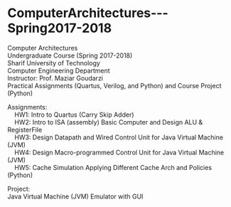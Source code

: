 # ComputerArchitectures---Spring2017-2018
Computer Architectures <br />
Undergraduate Course (Spring 2017-2018) <br />
Sharif University of Technology <br />
Computer Engineering Department <br />
Instructor: Prof. ‪Maziar Goudarzi‬ <br />
Practical Assignments (Quartus, Verilog, and Python) and Course Project (Python) <br />

Assignments: <br /> 
    HW1: Intro to Quartus (Carry Skip Adder) <br />
    HW2: Intro to ISA (assembly) Basic Computer and Design ALU & RegisterFile <br />
    HW3: Design Datapath and Wired Control Unit for Java Virtual Machine (JVM)<br />
    HW4: Design Macro-programmed Control Unit for Java Virtual Machine (JVM) <br />
    HW5: Cache Simulation Applying Different Cache Arch and Policies (Python) <br />

Project: <br />
	Java Virtual Machine (JVM) Emulator with GUI
